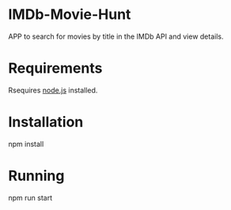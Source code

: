 # IMDb-Movie-Hunt
APP to search for movies by title in the IMDb API and view details.

# Requirements
Rsequires [node.js](https://nodejs.org/) installed.

# Installation  
npm install

# Running
npm run start

